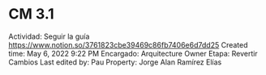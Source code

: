 # CM 3.1

Actividad: Seguir la guía https://www.notion.so/3761823cbe39469c86fb7406e6d7dd25 
Created time: May 6, 2022 9:22 PM
Encargado: Arquitecture Owner
Etapa: Revertir Cambios
Last edited by: Pau
Property: Jorge Alan Ramírez Elías